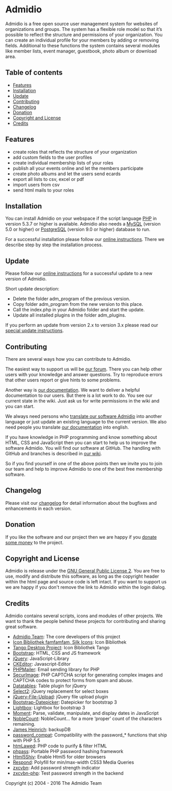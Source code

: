 # Admidio

Admidio is a free open source user management system for websites of
organizations and groups. The system has a flexible role model so that
it’s possible to reflect the structure and permissions of your organization.
You can create an individual profile for your members by adding or removing
fields. Additional to these functions the system contains several modules
like member lists, event manager, guestbook, photo album or download area.

## Table of contents

- [Features](#features)
- [Installation](#installation)
- [Update](#update)
- [Contributing](#contributing)
- [Changelog](#changelog)
- [Donation](#donation)
- [Copyright and License](#copyright-and-license)
- [Credits](#credits)

## Features

- create roles that reflects the structure of your organization
- add custom fields to the user profiles
- create individual membership lists of your roles
- publish all your events online and let the members participate
- create photo albums and let the users send ecards
- export all lists to csv, excel or pdf
- import users from csv
- send html mails to your roles

## Installation

You can install Admidio on your webspace if the script language [PHP](https://secure.php.net/) in version 5.3.7
or higher is available. Admidio also needs a [MySQL](https://www.mysql.com/) (version 5.0 or higher) or
[PostgreSQL](https://www.postgresql.org/) (version 9.0 or higher) database to run.

For a successful installation please follow our [online instructions](https://www.admidio.org/dokuwiki/doku.php?id=en:2.0:installation).
There we describe step by step the installation process.

## Update

Please follow our [online instructions](https://www.admidio.org/dokuwiki/doku.php?id=en:2.0:update) for a successful
update to a new version of Admidio.

Short update description:

- Delete the folder adm_program of the previous version.
- Copy folder adm_program from the new version to this place.
- Call the index.php in your Admidio folder and start the update.
- Update all installed plugins in the folder adm_plugins.

If you perform an update from version 2.x to version 3.x please read our [special update instructions](https://www.admidio.org/dokuwiki/doku.php?id=en:2.0:update_von_2.x_auf_3.x).

## Contributing

There are several ways how you can contribute to Admidio.

The easiest way to support us will be [our forum](https://forum.admidio.org). There you can help other
users with your knowledge and answer questions. Try to reproduce errors
that other users report or give hints to some problems.

Another way is [our documentation](https://www.admidio.org/dokuwiki/doku.php?id=en:2.0:index). We want to deliver a helpful documentation to
our users. But there is a lot work to do. You see our current state in the wiki.
Just ask us for write permissions in the wiki and you can start.

We always need persons who [translate our software Admidio](https://www.admidio.org/dokuwiki/doku.php?id=en:entwickler:uebersetzen) into another
language or just update an existing language to the current version.
We also need people you translate [our documentation](https://www.admidio.org/dokuwiki/doku.php?id=en:2.0:index) into english.

If you have knowledge in PHP programming and know something about HTML, CSS and
JavaScript then you can start to help us to improve the software Admidio.
You will find our software at GitHub. The handling with GitHub and branches
is described in [our wiki](https://www.admidio.org/dokuwiki/doku.php?id=en:entwickler:fehlerkorrekturen_in_mehreren_versionen).

So if you find yourself in one of the above points then we invite you
to join our team and help to improve Admidio to one of the best free
membership software.

## Changelog

Please visit our [changelog](https://www.admidio.org/index.php?page=changelog) for detail information about the bugfixes and enhancements in each version.

## Donation

If you like the software and our project then we are happy if you [donate
some money](https://www.admidio.org/index.php?page=donate) to the project.

## Copyright and License

Admidio is release under the [GNU General Public License 2](https://github.com/Admidio/admidio/blob/master/LICENSE.txt). You are
free to use, modify and distribute this software, as long as the copyright header
within the html page and source code is left intact. If you want to support
us we are happy if you don't remove the link to Admidio within the login
dialog.

## Credits

Admidio contains several scripts, icons and modules of other projects.
We want to thank the people behind these projects for contributing
and sharing great software.

- [Admidio Team](https://github.com/Admidio/admidio/graphs/contributors): The core developers of this project
- [Icon Bibliothek famfamfam, Silk Icons](http://www.famfamfam.com/): Icon Bibliothek
- [Tango Desktop Project](http://tango.freedesktop.org/): Icon Bibliothek Tango
- [Bootstrap](https://getbootstrap.com/): HTML, CSS and JS framework
- [jQuery](https://jquery.com/): JavaScript-Library
- [CKEditor](http://ckeditor.com/): Javascript-Editor
- [PHPMailer](https://github.com/PHPMailer/PHPMailer): Email sending library for PHP
- [SecurImage](https://www.phpcaptcha.org/): PHP CAPTCHA script for generating complex images and CAPTCHA codes to protect forms from spam and abuse.
- [Datatables](https://www.datatables.net/): Table plugin for jQuery
- [Select2](https://select2.github.io/): jQuery replacement for select boxes
- [jQuery-File-Upload](https://blueimp.github.io/jQuery-File-Upload/): jQuery file upload plugin
- [Bootstrap-Datepicker](https://github.com/eternicode/bootstrap-datepicker): Datepicker for bootstrap 3
- [Lightbox](https://ashleydw.github.io/lightbox/): Lightbox for bootstrap 3
- [Moment](http://momentjs.com/): Parse, validate, manipulate, and display dates in JavaScript
- [NobleCount](https://tpgblog.com/NobleCount/): NobleCount… for a more ‘proper’ count of the characters remaining.
- [James Heinrich](http://www.silisoftware.com/): backupDB
- [password_compat](https://github.com/ircmaxell/password_compat/): Compatibility with the password_* functions that ship with PHP 5.5
- [htmLawed](http://www.bioinformatics.org/phplabware/internal_utilities/htmLawed/): PHP code to purify & filter HTML
- [phpass](http://www.openwall.com/phpass/): Portable PHP password hashing framework
- [Html5Shiv](https://github.com/aFarkas/html5shiv): Enable Html5 for older browsers
- [Respond](https://github.com/scottjehl/Respond): Polyfill for min/max-width CSS3 Media Queries
- [zxcvbn](https://github.com/dropbox/zxcvbn): Add password strength indicator
- [zxcvbn-php](https://github.com/bjeavons/zxcvbn-php): Test password strength in the backend

Copyright (c) 2004 - 2016 The Admidio Team
